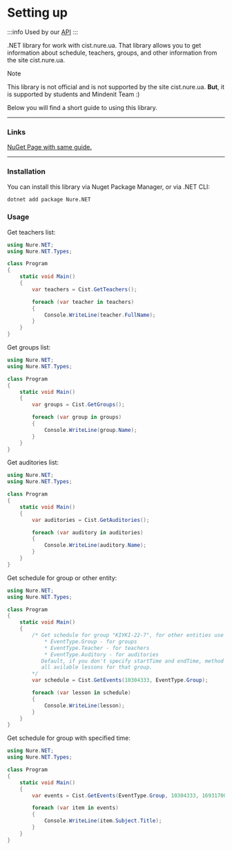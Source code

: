 # Setting up

:::info
Used by our [API](https://github.com/mindenit/api)
:::

.NET library for work with cist.nure.ua. That library allows you to get information about schedule, teachers, groups, and other information from the site cist.nure.ua.

> [!NOTE]
> This library is not official and is not supported by the site cist.nure.ua.
> **But**, it is supported by students and Mindenit Team :)

Below you will find a short guide to using this library.

---

### Links

[NuGet Page with same guide.](https://www.nuget.org/packages/Nure.NET/)

---

### Installation

You can install this library via Nuget Package Manager, or via .NET CLI:

```bash
dotnet add package Nure.NET
```

### Usage

Get teachers list:

```csharp
using Nure.NET;
using Nure.NET.Types;

class Program
{
    static void Main()
    {
        var teachers = Cist.GetTeachers();

        foreach (var teacher in teachers)
        {
            Console.WriteLine(teacher.FullName);
        }
    }
}
```

Get groups list:

```csharp
using Nure.NET;
using Nure.NET.Types;

class Program
{
    static void Main()
    {
        var groups = Cist.GetGroups();

        foreach (var group in groups)
        {
            Console.WriteLine(group.Name);
        }
    }
}
```

Get auditories list:

```csharp
using Nure.NET;
using Nure.NET.Types;

class Program
{
    static void Main()
    {
        var auditories = Cist.GetAuditories();

        foreach (var auditory in auditories)
        {
            Console.WriteLine(auditory.Name);
        }
    }
}
```

Get schedule for group or other entity:

```csharp
using Nure.NET;
using Nure.NET.Types;

class Program
{
    static void Main()
    {
        /* Get schedule for group "КІУКІ-22-7", for other entities use EntityType enum
            * EventType.Group - for groups
            * EventType.Teacher - for teachers
            * EventType.Auditory - for auditories
           Default, if you don't specify startTime and endTime, method will return
           all avilable lessons for that group.
        */
        var schedule = Cist.GetEvents(10304333, EventType.Group);

        foreach (var lesson in schedule)
        {
            Console.WriteLine(lesson);
        }
    }
}
```

Get schedule for group with specified time:

```csharp
using Nure.NET;
using Nure.NET.Types;

class Program
{
    static void Main()
    {
        var events = Cist.GetEvents(EventType.Group, 10304333, 1693170000, 1694811599);

        foreach (var item in events)
        {
            Console.WriteLine(item.Subject.Title);
        }
    }
}
```
